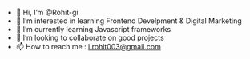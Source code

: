 - 👋 Hi, I’m @Rohit-gi
- 👀 I’m interested in learning Frontend Develpment & Digital Marketing
- 🌱 I’m currently learning Javascript frameworks
- 💞️ I’m looking to collaborate on good projects
- 📫 How to reach me :
     i.rohit003@gmail.com

<!---
Rohit-gi/Rohit-gi is a ✨ special ✨ repository because its `README.md` (this file) appears on your GitHub profile.
You can click the Preview link to take a look at your changes.
--->
